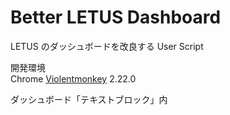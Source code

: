 # Better LETUS Dashboard

LETUS のダッシュボードを改良する User Script

開発環境  
Chrome [Violentmonkey](https://chrome.google.com/webstore/detail/violentmonkey/jinjaccalgkegednnccohejagnlnfdag) 2.22.0

ダッシュボード「テキストブロック」内 <script> にコピペすることでも使用可能

## 機能

### 上部に時間割を追加する

<img width="1097" src="https://user-images.githubusercontent.com/70136871/155876260-b6eed26a-bd7f-4381-a7e1-c173bec6d764.png">

前期・後期を切り替えられる

下部に時間割に載らない集中講義等のショートカットを配置可能

## 導入方法

テキストブロック の方を推奨  
この方法だとモバイルなどの Violentmonkey がない環境でも動作する

<details>
  <summary>テキストブロック</summary>
  
  1. https://letus.ed.tus.ac.jp/my/ にアクセスする
  
  2. 右上の「このページをカスタマイズする」を押す
  
  3. どこかに「ブロックを追加する」が現れるので、「テキスト」を押す  
     <img width="256px" src="https://github.com/yawarakacream/better-letus-dashboard/assets/70136871/fd09a0f6-5e40-4a16-867f-0d676e85b5db">  

  4. どこかに「(新しいテキストブロック)」が現れるので、歯車をクリックして「(新しいテキストブロック) ブロックを設定する」を押す  
     <img width="384px" src="https://github.com/yawarakacream/better-letus-dashboard/assets/70136871/5a41c865-acd3-4445-8d43-8ecb915be62a">  

  5. 「テキストブロックタイトル」「コンテンツ」を以下のように書く  
     「コンテンツ」を書く際は、**「\</\>」を押し**、元々書かれている `<p dir="ltr" style="text-align: left;"><br></p>` を消す  
     <img width="480px" src="https://github.com/user-attachments/assets/c00c2d85-58ba-4d7c-b1ab-f8a3bd397d5b">
     ```html
     <script id="bld-script-main" type="text/plain">

     </script>

     <script>
       const element = document.getElementById("bld-script-main");
       const script = element.innerHTML.replace(/&lt;/g, "<").replace(/&gt;/g, ">");

       const newElement = document.createElement("script");
       newElement.innerHTML = script;

       element.parentElement.appendChild(newElement);
       element.remove();
     </script>
     ```

  7. 2 行目に <a href="https://github.com/yawarakacream/Better-LETUS-Dashboard/blob/main/main.js">main.js</a> を貼り付ける  
     <img width="384px" src="https://github.com/user-attachments/assets/0f1e3981-0a67-41df-98c9-bb8924fea937">  

  8. 各種設定を自分の時間割等に合わせて変更する
  
  9. 下部の「変更を保存する」を押す
  
  10. ダッシュボードに戻るので、右上の「このページのカスタマイズを終了する」を押す
  
  ＊ 「カスタマイズを終了する」の後 https://letus.ed.tus.ac.jp/my/index.php にリダイレクトするが、ここでは本スクリプトは動作しないので、自分で https://letus.ed.tus.ac.jp/my/ に移動する
</details>

<details>
  <summary>Violentmonkey</summary>
  
  1. Chrome に [Violentmonkey](https://chrome.google.com/webstore/detail/violentmonkey/jinjaccalgkegednnccohejagnlnfdag) を入れる
  
  2. https://letus.ed.tus.ac.jp/my/ にアクセスする

  3. 拡張機能のメニューを開く  
  <img width="256px" src="https://user-images.githubusercontent.com/70136871/114344209-5ea3e400-9b9a-11eb-8e47-c0bed0d5db8b.png">

  4. 「新しいスクリプトを作成」を押す  
  <img width="256px" src="https://user-images.githubusercontent.com/70136871/114344279-7da27600-9b9a-11eb-8f31-d6fcc7403bc1.png">

  5. [main.js](https://github.com/yawarakacream/Better-LETUS-Dashboard/blob/main/main.js) を貼り付ける (元の 1 ~ 10 行はいらない)  
  <img width="256px" src="https://user-images.githubusercontent.com/70136871/114344378-ad517e00-9b9a-11eb-90f6-5955e12fe712.png">

  6. 各種設定を自分の時間割等に合わせて変更する

  7. 保存して閉じる
</details>

## 更新履歴

### v20240914

- テキストブロック使用時の導入方法を変更
  - LETUS の仕様変更で、`<` や `>` が `&lt;` や `&gt;` に変換されることがあるようになった
  - 変換される条件がよくわからないので、補助的なスクリプトを追加（導入方法を参照）

### v20240225

- 2024 年度用 初版

### v20230909

- 前期と後期の名称を first と second から spring と fall に変更
- タイムラインブロックの設定が保存されるようになったので、同設定の自動変更機能を削除

### v20230225

- 2023 年度用 初版

### v20220909

- 時間割表の行・列の表示切替を学期毎に設定できるように
- 時間割表の時間の列の幅が表示している学期によらず一定になるように

### v20220408

- コース名をシンプルにできるように

### v20220227

- 2022 年度用 初版

### 2021 年度用からの変更点

- 時間割にショートカット置き場を追加
- ~~タイムラインブロックの表示個数の設定の廃止に伴い、同設定の自動変更機能を削除~~
  - 廃止されてなかった...

## 注意事項

安全のための制限として、以下の条件をすべてクリアしていなければ動作しない：

- 本スクリプトの開発年度と LETUS の年度が合わなければならない
- `location.href` が https://letus.ed.tus.ac.jp/my/ と完全一致する
- LETUS 側のカスタマイズ機能を使用中ではない

利用は自己責任です
